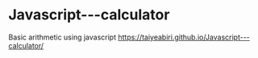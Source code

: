 # Javascript---calculator
Basic arithmetic using javascript
https://taiyeabiri.github.io/Javascript---calculator/
